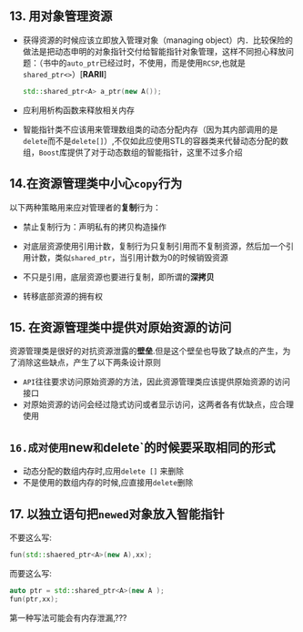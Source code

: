 ## 13. 用对象管理资源

- 获得资源的时候应该立即放入管理对象（managing object）内．比较保险的做法是把动态申明的对象指针交付给智能指针对象管理，这样不同担心释放问题：（书中的`auto_ptr`已经过时，不使用，而是使用`RCSP`,也就是`shared_ptr<>`）[**RARII**]

  ```c++
  std::shared_ptr<A> a_ptr(new A());
  ```

- 应利用析构函数来释放相关内存

- 智能指针类不应该用来管理数组类的动态分配内存（因为其内部调用的是`delete`而不是`delete[]`）,不仅如此应使用STL的容器类来代替动态分配的数组，`Boost`库提供了对于动态数组的智能指针，这里不过多介绍

## 14.在资源管理类中小心`copy`行为

以下两种策略用来应对管理者的**复制**行为：

- 禁止复制行为：声明私有的拷贝构造操作

- 对底层资源使用引用计数，复制行为只复制引用而不复制资源，然后加一个引用计数，类似`shared_ptr`，当引用计数为0的时候销毁资源

- 不只是引用，底层资源也要进行复制，即所谓的**深拷贝**
- 转移底部资源的拥有权

## 15. 在资源管理类中提供对原始资源的访问

资源管理类是很好的对抗资源泄露的**壁垒**.但是这个壁垒也导致了缺点的产生，为了消除这些缺点，产生了以下两条设计原则

- `API`往往要求访问原始资源的方法，因此资源管理类应该提供原始资源的访问接口
- 对原始资源的访问会经过隐式访问或者显示访问，这两者各有优缺点，应合理使用

## `16.成对使用`new`和`delete`的时候要采取相同的形式

- 动态分配的数组内存时,应用`delete []` 来删除
- 不是使用的数组内存的时候,应直接用`delete`删除

## 17. 以独立语句把`newed`对象放入智能指针

不要这么写:

```c++
fun(std::shaered_ptr<A>(new A),xx);
```

而要这么写:

```c++
auto ptr = std::shared_ptr<A>(new A );
fun(ptr,xx);
```

第一种写法可能会有内存泄漏,???